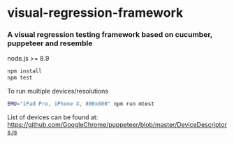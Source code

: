 # visual-regression-framework
### A visual regression testing framework based on cucumber, puppeteer and resemble
node.js >= 8.9
```bash
npm install
npm test
```
To run multiple devices/resolutions
```bash
EMU="iPad Pro, iPhone X, 800x600" npm run mtest
```

List of devices can be found at:
https://github.com/GoogleChrome/puppeteer/blob/master/DeviceDescriptors.js
